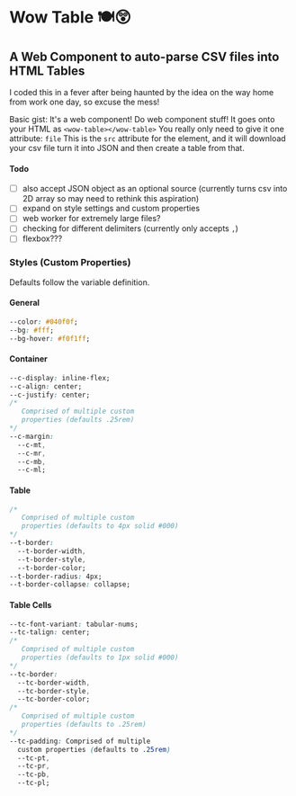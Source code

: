 # Wow Table 🍽😲
## A Web Component to auto-parse CSV files into HTML Tables

I coded this in a fever after being haunted by the idea on the way home from work one day, so excuse the mess!

Basic gist:
It's a web component! Do web component stuff!
It goes onto your HTML as `<wow-table></wow-table>`
You really only need to give it one attribute: `file`
This is the `src` attribute for the element, and it will download your csv file turn it into JSON and then create a table from that.

#### Todo
- [ ] also accept JSON object as an optional source (currently turns csv into 2D array so may need to rethink this aspiration)
- [ ] expand on style settings and custom properties
- [ ] web worker for extremely large files?
- [ ] checking for different delimiters (currently only accepts `,`)
- [ ] flexbox???

### Styles (Custom Properties)
Defaults follow the variable definition.
#### General
```css
--color: #040f0f;
--bg: #fff;
--bg-hover: #f0f1ff;
```
#### Container
```css
--c-display: inline-flex;
--c-align: center;
--c-justify: center;
/* 
   Comprised of multiple custom
   properties (defaults .25rem)
*/
--c-margin:
  --c-mt,
  --c-mr,
  --c-mb,
  --c-ml;
```
#### Table
```css
/* 
   Comprised of multiple custom
   properties (defaults to 4px solid #000)
*/
--t-border: 
  --t-border-width,
  --t-border-style,
  --t-border-color;
--t-border-radius: 4px;
--t-border-collapse: collapse;
```
#### Table Cells
```css
--tc-font-variant: tabular-nums;
--tc-talign: center;
/* 
   Comprised of multiple custom
   properties (defaults to 1px solid #000)
*/
--tc-border:
  --tc-border-width,
  --tc-border-style,
  --tc-border-color;
/* 
   Comprised of multiple custom
   properties (defaults to .25rem)
*/
--tc-padding: Comprised of multiple
  custom properties (defaults to .25rem)
  --tc-pt,
  --tc-pr,
  --tc-pb,
  --tc-pl;
```